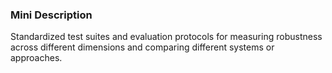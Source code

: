### Mini Description

Standardized test suites and evaluation protocols for measuring robustness across different dimensions and comparing different systems or approaches.
